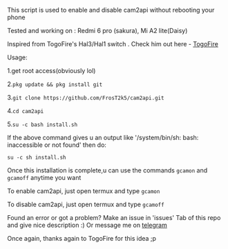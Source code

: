 This script is used to enable and disable cam2api without rebooting your phone

Tested and working on : Redmi 6 pro (sakura), Mi A2 lite(Daisy) 


Inspired from TogoFire's Hal3/Hal1 switch . Check him out here - [TogoFire](https://github.com/TogoFire) 

Usage:

1.get root access(obviously lol)

2.```pkg update && pkg install git```

3.```git clone https://github.com/FrosT2k5/cam2api.git```

4.```cd cam2api```

5.```su -c bash install.sh```

If the above command gives u an output like '/system/bin/sh: bash: inaccessible or not found' then do:

```su -c sh install.sh```

Once this installation is complete,u can use the commands ```gcamon``` and ```gcamoff``` anytime you want

To enable cam2api, just open termux and type
```gcamon```

To disable cam2api, just open termux and type
```gcamoff```

Found an error or got a problem? Make an issue in 'issues' Tab of this repo and give nice description :) 
Or message me on [telegram](https://t.me/SuperCosmicBeing)

Once again, thanks again to TogoFire for this idea ;p
